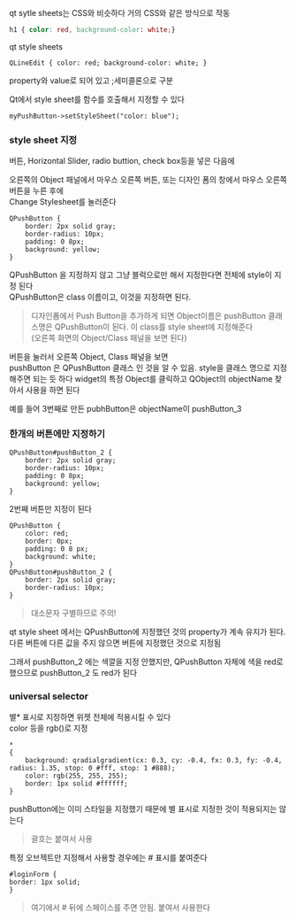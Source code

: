 qt sytle sheets는 CSS와 비슷하다 
거의 CSS와 같은 방식으로 작동

```css
h1 { color: red, background-color: white;}
```

qt style sheets
```
QLineEdit { color: red; background-color: white; }
```

property와 value로 되어 있고 ;세미콜론으로 구분

Qt에서 style sheet를 함수를 호출해서 지정할 수 있다 
```
myPushButton->setStyleSheet("color: blue");
```


### style sheet 지정

버튼, Horizontal Slider, radio buttion, check box등을 넣은 다음에  

오른쪽의 Object 패널에서 마우스 오른쪽 버튼, 
또는 디자인 폼의 창에서 마우스 오른쪽 버튼을 누른 후에  
Change Stylesheet를 눌러준다   

```
QPushButton {
	border: 2px solid gray;
	border-radius: 10px;
	padding: 0 8px;
	background: yellow;
}
```

QPushButton 을 지정하지 않고 그냥 블럭으로만 해서 지정한다면 전체에 style이 지정 된다   
QPushButton은 class 이름이고, 이것을 지정하면 된다.  

> 디자인폼에서 Push Button을 추가하게 되면 Object이름은 pushButton 클래스명은 QPushButton이 된다. 이 class를 style sheet에 지정해준다   
> (오른쪽 화면의 Object/Class 패널을 보면 된다)

버튼을 눌러서 오른쪽 Object, Class 패널을 보면  
pushButton 은 QPushButton 클래스 인 것을 알 수 있음. style을 클래스 명으로 지정해주면 되는 듯 하다 
widget의 특정 Object를 클릭하고 QObject의 objectName 찾아서 사용을 하면 된다  

예를 들어 3번째로 만든 pubhButton은 objectName이 pushButton_3



### 한개의 버튼에만 지정하기 
```
QPushButton#pushButton_2 {
	border: 2px solid gray;
	border-radius: 10px;
	padding: 0 8px;
	background: yellow;
}
```
2번째 버튼만 지정이 된다  

```
QPushButton {
	color: red;
	border: 0px;
	padding: 0 8 px;
	background: white;
}
QPushButton#pushButton_2 {
	border: 2px solid gray;
	border-radius: 10px;
}
```

> 대소문자 구별하므로 주의!


qt style sheet 에서는 QPushButton에 지정했던 것의 property가 계속 유지가 된다. 다른 버튼에 다른 값을 주지 않으면 버튼에 지정했던 것으로 지정됨  

그래서 pushButton_2 에는 색깔을 지정 안했지만, QPushButton 자체에 색을 red로 했으므로 pushButton_2 도 red가 된다 



### universal selector
별* 표시로 지정하면 위젯 전체에 적용시킬 수 있다  
color 등을 rgb()로 지정

```
*
{
	background: qradialgradient(cx: 0.3, cy: -0.4, fx: 0.3, fy: -0.4, radius: 1.35, stop: 0 #fff, stop: 1 #888);
	color: rgb(255, 255, 255);
	border: 1px solid #ffffff;
}
```

pushButton에는 이미 스타일을 지정했기 때문에 별 표시로 지정한 것이 적용되지는 않는다 

> 괄호는 붙여서 사용

특정 오브젝트만 지정해서 사용할 경우에는 # 표시를 붙여준다 
```
#loginForm {
border: 1px solid; 
}
```

> 여기에서 # 뒤에 스페이스를 주면 안됨. 붙여서 사용한다 


